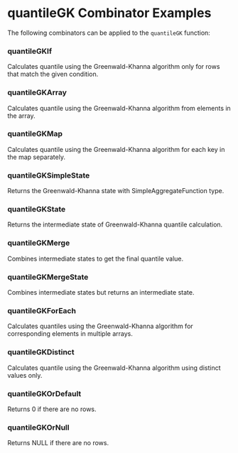 # quantileGK Combinator Examples

The following combinators can be applied to the `quantileGK` function:

### quantileGKIf
Calculates quantile using the Greenwald-Khanna algorithm only for rows that match the given condition.

### quantileGKArray
Calculates quantile using the Greenwald-Khanna algorithm from elements in the array.

### quantileGKMap
Calculates quantile using the Greenwald-Khanna algorithm for each key in the map separately.

### quantileGKSimpleState
Returns the Greenwald-Khanna state with SimpleAggregateFunction type.

### quantileGKState
Returns the intermediate state of Greenwald-Khanna quantile calculation.

### quantileGKMerge
Combines intermediate states to get the final quantile value.

### quantileGKMergeState
Combines intermediate states but returns an intermediate state.

### quantileGKForEach
Calculates quantiles using the Greenwald-Khanna algorithm for corresponding elements in multiple arrays.

### quantileGKDistinct
Calculates quantile using the Greenwald-Khanna algorithm using distinct values only.

### quantileGKOrDefault
Returns 0 if there are no rows.

### quantileGKOrNull
Returns NULL if there are no rows. 